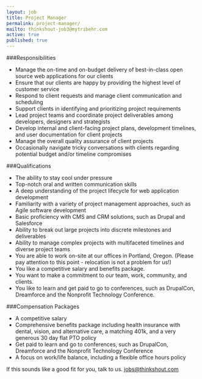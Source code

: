 ```yaml
---
layout: job
title: Project Manager
permalink: project-manager/
mailto: thinkshout-job3@mytribehr.com
active: true
published: true
---
```

###Responsibilities
- Manage the on-time and on-budget delivery of best-in-class open source web applications for our clients
- Ensure that our clients are happy by providing the highest level of customer service
- Respond to client requests and manage client communication and scheduling
- Support clients in identifying and prioritizing project requirements
- Lead project teams and coordinate project deliverables among developers, designers and strategists
- Develop internal and client-facing project plans, development timelines, and user documentation for client projects
- Manage the overall quality assurance of client projects
- Occasionally navigate tricky conversations with clients regarding potential budget and/or timeline compromises

###Qualifications
- The ability to stay cool under pressure
- Top-notch oral and written communication skills
- A deep understanding of the project lifecycle for web application development
- Familiarity with a variety of project management approaches, such as Agile software development
- Basic proficiency with CMS and CRM solutions, such as Drupal and Salesforce
- Ability to break out large projects into discrete milestones and deliverables
- Ability to manage complex projects with multifaceted timelines and diverse project teams
- You are able to work on-site at our offices in Portland, Oregon. (Please pay attention to this point - relocation is not a problem for us!)
- You like a competitive salary and benefits package.
- You want to make a commitment to our team, work, community, and clients.
- You like to learn and get paid to go to conferences, such as DrupalCon, Dreamforce and the Nonprofit Technology Conference.

###Compensation Packages
- A competitive salary
- Comprehensive benefits package including health insurance with dental, vision, and alternative care, a matching 401k, and a very generous 30 day flat PTO policy
- Get paid to learn and go to conferences, such as DrupalCon, Dreamforce and the Nonprofit Technology Conference
- A focus on work/life balance, including a flexible office hours policy

If this sounds like a good fit for you, talk to us. <jobs@thinkshout.com>




